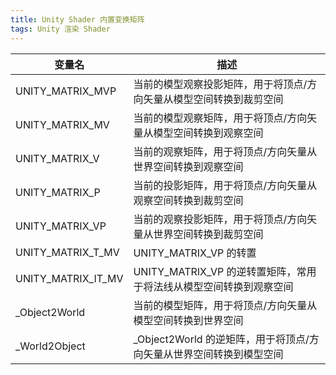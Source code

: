 ```yaml
---
title: Unity Shader 内置变换矩阵
tags: Unity 渲染 Shader
---
```


|      变量名         |                           描述                                            |
| ------------------- | ------------------------------------------------------------------------- |
| UNITY_MATRIX_MVP    | 当前的模型观察投影矩阵，用于将顶点/方向矢量从模型空间转换到裁剪空间       |
| UNITY_MATRIX_MV     | 当前的模型观察矩阵，用于将顶点/方向矢量从模型空间转换到观察空间           |
| UNITY_MATRIX_V      | 当前的观察矩阵，用于将顶点/方向矢量从世界空间转换到观察空间               |
| UNITY_MATRIX_P      | 当前的投影矩阵，用于将顶点/方向矢量从观察空间转换到裁剪空间               |
| UNITY_MATRIX_VP     | 当前的观察投影矩阵，用于将顶点/方向矢量从世界空间转换到裁剪空间           |
| UNITY_MATRIX_T_MV   | UNITY_MATRIX_VP 的转置                                                    |
| UNITY_MATRIX_IT_MV  | UNITY_MATRIX_VP 的逆转置矩阵，常用于将法线从模型空间转换到观察空间        |
| _Object2World       | 当前的模型矩阵，用于将顶点/方向矢量从模型空间转换到世界空间               |
| _World2Object       | _Object2World 的逆矩阵，用于将顶点/方向矢量从世界空间转换到模型空间       |
